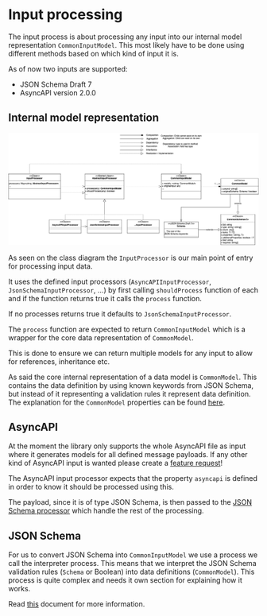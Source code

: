 # Input processing
The input process is about processing any input into our internal model representation `CommonInputModel`. This most likely have to be done using different methods based on which kind of input it is.

As of now two inputs are supported:
- JSON Schema Draft 7
- AsyncAPI version 2.0.0

## Internal model representation

![Class diagram](./assets/class_diagram.png)

As seen on the class diagram the `InputProcessor` is our main point of entry for processing input data. 

It uses the defined input processors (`AsyncAPIInputProcessor`, `JsonSchemaInputProcessor`, ...) by first calling `shouldProcess` function of each and if the function returns true it calls the `process` function. 

If no processes returns true it defaults to `JsonSchemaInputProcessor`. 

The `process` function are expected to return `CommonInputModel` which is a wrapper for the core data representation of `CommonModel`. 

This is done to ensure we can return multiple models for any input to allow for references, inheritance etc. 

As said the core internal representation of a data model is `CommonModel`. This contains the data definition by using known keywords from JSON Schema, but instead of it representing a validation rules it represent data definition. The explanation for the `CommonModel` properties can be found [here](../API.md#CommonModel).
## AsyncAPI
At the moment the library only supports the whole AsyncAPI file as input where it generates models for all defined message payloads. If any other kind of AsyncAPI input is wanted please create a [feature request](https://github.com/asyncapi/generator-model-sdk/issues/new?assignees=&labels=enhancement&template=enhancement.md)!

The AsyncAPI input processor expects that the property `asyncapi` is defined in order to know it should be processed using this.

The payload, since it is of type JSON Schema, is then passed to the [JSON Schema processor](#JSON-Schema) which handle the rest of the processing.


## JSON Schema
For us to convert JSON Schema into `CommonInputModel` we use a process we call the interpreter process. This means that we interpret the JSON Schema validation rules (`Schema` or Boolean) into data definitions (`CommonModel`). This process is quite complex and needs it own section for explaining how it works.

Read [this](./docs/interpretation_of_JSON_Schema_draft_7.md) document for more information.
